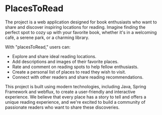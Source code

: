 # PlacesToRead
The project is a web application designed for book enthusiasts who want to share and discover inspiring locations for reading. Imagine finding the perfect spot to cozy up with your favorite book, whether it's in a welcoming café, a serene park, or a charming library.

With "placesToRead," users can:

- Explore and share ideal reading locations.
- Add descriptions and images of their favorite places.
- Rate and comment on reading spots to help fellow enthusiasts.
- Create a personal list of places to read they wish to visit.
- Connect with other readers and share reading recommendations.


This project is built using modern technologies, including Java, Spring Framework and webflux, to create a user-friendly and interactive experience. We believe that every place has a story to tell and offers a unique reading experience, and we're excited to build a community of passionate readers who want to share these discoveries.
